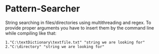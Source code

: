 # Pattern-Searcher
String searching in files/directories using multithreading and regex.
To provide proper arguments you have to insert them by the command line while compiling like that: 
```
1."C:\textDictionary\textfile.txt" "string we are looking for"
2."C:\directory" "string we are looking for"
```
